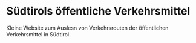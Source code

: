 # Südtirols öffentliche Verkehrsmittel
Kleine Website zum Auslesn von  Verkehrsrouten der öffentlichen Verkehrsmittel in Südtirol.